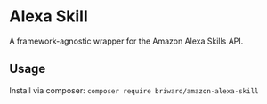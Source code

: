 # Alexa Skill

A framework-agnostic wrapper for the Amazon Alexa Skills API.

## Usage

Install via composer: `composer require briward/amazon-alexa-skill`
